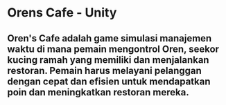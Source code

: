 # Orens Cafe - Unity

## Oren's Cafe adalah game simulasi manajemen waktu di mana pemain mengontrol Oren, seekor kucing ramah yang memiliki dan menjalankan restoran. Pemain harus melayani pelanggan dengan cepat dan efisien untuk mendapatkan poin dan meningkatkan restoran mereka.
